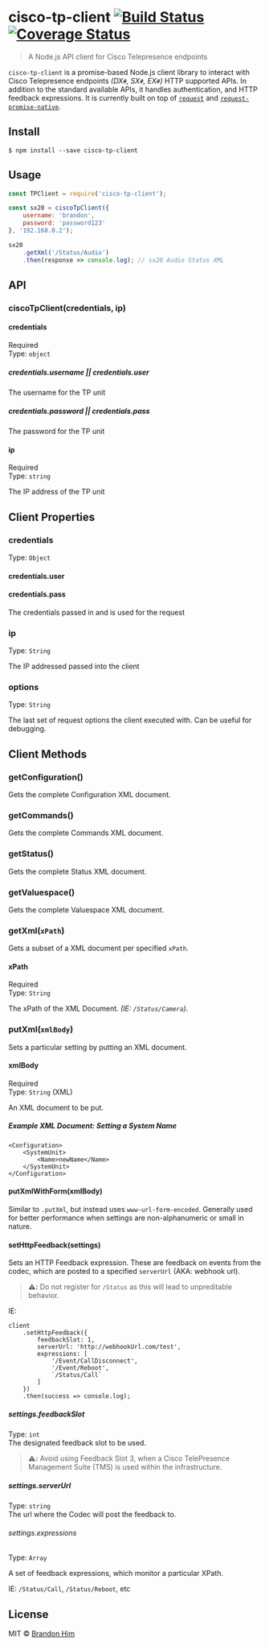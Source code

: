 # cisco-tp-client [![Build Status](https://travis-ci.org/brh55/cisco-tp-client.svg?branch=master)](https://travis-ci.org/brh55/cisco-tp-client) [![Coverage Status](https://coveralls.io/repos/github/brh55/cisco-tp-client/badge.svg?branch=master)](https://coveralls.io/github/brh55/cisco-tp-client?branch=master)

> A Node.js API client for Cisco Telepresence endpoints

`cisco-tp-client` is a promise-based Node.js client library to interact with Cisco Telepresence endpoints *(DX`#`, SX`#`, EX`#`)* HTTP supported APIs. In addition to the standard available APIs, it handles authentication, and HTTP feedback expressions. It is currently built on top of [`request`](https://github.com/request/request) and [`request-promise-native`](https://github.com/request/request-promise-native).

## Install

```
$ npm install --save cisco-tp-client
```

## Usage

```js
const TPClient = require('cisco-tp-client');

const sx20 = ciscoTpClient({
	username: 'brandon',
	password: 'password123'
}, '192.168.0.2');

sx20
	.getXml('/Status/Audio')
	.then(response => console.log); // sx20 Audio Status XML
```

## API

### ciscoTpClient(credentials, ip)

#### credentials

Required<br>
Type: `object`

##### credentials.username || credentials.user
The username for the TP unit

##### credentials.password || credentials.pass
The password for the TP unit

#### ip

Required<br>
Type: `string`

The IP address of the TP unit

## Client Properties

### credentials

Type: `Object`<br>

#### credentials.user
#### credentials.pass

The credentials passed in and is used for the request

### ip

Type: `String`<br>

The IP addressed passed into the client

### options

Type: `String`<br>

The last set of request options the client executed with. Can be useful for debugging.

## Client Methods

### getConfiguration()

Gets the complete Configuration XML document.

### getCommands()

Gets the complete Commands XML document.

### getStatus()

Gets the complete Status XML document.

### getValuespace()

Gets the complete Valuespace XML document.

### getXml(`xPath`)

Gets a subset of a XML document per specified `xPath`.

#### xPath
Required<br>
Type: `String`

The xPath of the XML Document. *(IE: `/Status/Camera`)*.

### putXml(`xmlBody`)

Sets a particular setting by putting an XML document.

#### xmlBody
Required<br>
Type: `String` (XML)

An XML document to be put.

##### Example XML Document: Setting a System Name
```
<Configuration>
	<SystemUnit>
		<Name>newName</Name>
	</SystemUnit>
</Configuration>
```

#### putXmlWithForm(xmlBody)

Similar to `.putXml`, but instead uses `www-url-form-encoded`. Generally used for better performance when settings are non-alphanumeric or small in nature.

#### setHttpFeedback(settings)

Sets an HTTP Feedback expression. These are feedback on events from the codec, which are posted to a specified `serverUrl` (AKA: webhook url). 

> **⚠️:** Do not register for `/Status` as this will lead to unpreditable behavior.

IE:
```
client
	.setHttpFeedback({
		feedbackSlot: 1,
		serverUrl: 'http://webhookUrl.com/test',
		expressions: [
			'/Event/CallDisconnect',
			'/Event/Reboot',
			`/Status/Call`
		]
	})
	.then(success => console.log);
```

##### settings.feedbackSlot
Type: `int`<br>
The designated feedback slot to be used. 

> **⚠️:** Avoid using Feedback Slot 3, when a Cisco TelePresence Management Suite (TMS) is used within the infrastructure.

##### settings.serverUrl
Type: `string`<br>
The url where the Codec will post the feedback to.

###### settings.expressions
Type: `Array`

A set of feedback expressions, which monitor a particular XPath.

IE: `/Status/Call`, `/Status/Reboot`, etc

## License

MIT © [Brandon Him](https://github.com/cisco-ie/cisco-tp-client)
